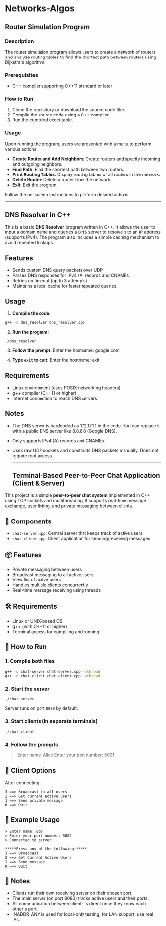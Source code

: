# Networks-Algos

## Router Simulation Program

### Description

The router simulation program allows users to create a network of routers and analyze routing tables to find the shortest path between routers using Dijkstra's algorithm.

### Prerequisites

- C++ compiler supporting C++11 standard or later

### How to Run

1. Clone the repository or download the source code files.
2. Compile the source code using a C++ compiler.
3. Run the compiled executable.

### Usage

Upon running the program, users are presented with a menu to perform various actions:

- **Create Router and Add Neighbors**: Create routers and specify incoming and outgoing neighbors.
- **Find Path**: Find the shortest path between two routers.
- **Print Routing Tables**: Display routing tables of all routers in the network.
- **Delete Router**: Delete a router from the network.
- **Exit**: Exit the program.

Follow the on-screen instructions to perform desired actions.

---

## DNS Resolver in C++

This is a basic **DNS Resolver** program written in C++. It allows the user to input a domain name and queries a DNS server to resolve it to an IP address (supports IPv4). The program also includes a simple caching mechanism to avoid repeated lookups.


## Features

- Sends custom DNS query packets over UDP  
- Parses DNS responses for IPv4 (A) records and CNAMEs  
- Retries on timeout (up to 3 attempts)  
- Maintains a local cache for faster repeated queries  


## Usage

1. **Compile the code:**

```bash
g++ -o dns_resolver dns_resolver.cpp
```

2. **Run the program:**

```bash
./dns_resolver
```

3. **Follow the prompt:**
Enter the hostname: google.com


4. **Type `exit` to quit:**
Enter the hostname: exit


## Requirements
- Linux environment (uses POSIX networking headers)
- g++ compiler (C++11 or higher)
- Internet connection to reach DNS servers


## Notes

- The DNS server is hardcoded as 172.17.1.1 in the code.
  You can replace it with a public DNS server like 8.8.8.8 (Google DNS).

- Only supports IPv4 (A) records and CNAMEs.

- Uses raw UDP sockets and constructs DNS packets manually.
  Does not require root access.

  ---

  ## Terminal-Based Peer-to-Peer Chat Application (Client & Server)

This project is a simple **peer-to-peer chat system** implemented in C++ using TCP sockets and multithreading. It supports real-time message exchange, user listing, and private messaging between clients.



## 🔧 Components

- `chat-server.cpp`: Central server that keeps track of active users.
- `chat-client.cpp`: Client application for sending/receiving messages.


## 📦 Features

- Private messaging between users
- Broadcast messaging to all active users
- View list of active users
- Handles multiple clients concurrently
- Real-time message receiving using threads

## 🛠️ Requirements

- Linux or UNIX-based OS
- g++ (with C++11 or higher)
- Terminal access for compiling and running


## 🚀 How to Run

### 1. Compile both files

```bash
g++ -o chat-server chat-server.cpp -pthread
g++ -o chat-client chat-client.cpp -pthread
```

### 2. Start the server

```bash
./chat-server
```

Server runs on port `8080` by default.

### 3. Start clients (in separate terminals)

```bash
./chat-client
```

### 4. Follow the prompts
> Enter name: Alice
> Enter your port number: 5001


## 💬 Client Options

After connecting:

```text
3 ==> Broadcast to all users
2 ==> Get current active users
1 ==> Send private message
0 ==> Quit
```

## 🔄 Example Usage

```text
> Enter name: Bob
> Enter your port number: 5002
> Connected to server

*****Press any of the following:*****
3 ==> Broadcast
2 ==> Get Current Active Users
1 ==> Send message
0 ==> Quit
```

## 📝 Notes
- Clients run their own receiving server on their chosen port.
- The main server (on port 8080) tracks active users and their ports.
- All communication between clients is direct once they know each other's port.
- INADDR_ANY is used for local-only testing; for LAN support, use real IPs.


